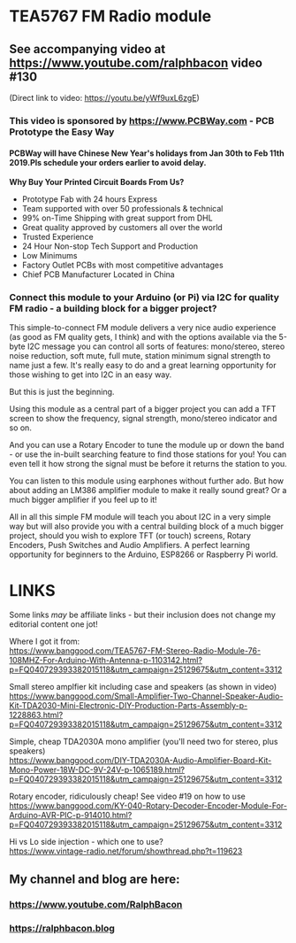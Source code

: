 # TEA5767 FM Radio module
## See accompanying video at https://www.youtube.com/ralphbacon video #130
(Direct link to video: https://youtu.be/yWf9uxL6zgE)

### This video is sponsored by https://www.PCBWay.com - PCB Prototype the Easy Way  
#### PCBWay will have Chinese New Year's holidays from Jan 30th to Feb 11th 2019.Pls schedule your orders earlier to avoid delay.

**Why Buy Your Printed Circuit Boards From Us?**  
  * Prototype Fab with 24 hours Express  
  * Team supported with over 50 professionals & technical  
  * 99% on-Time Shipping with great support from DHL  
  * Great quality approved by customers all over the world  
  * Trusted Experience  
  * 24 Hour Non-stop Tech Support and Production  
  * Low Minimums  
  * Factory Outlet PCBs with most competitive advantages  
  * Chief PCB Manufacturer Located in China  

### Connect this module to your Arduino (or Pi) via **I2C** for quality FM radio - a building block for a bigger project?

This simple-to-connect FM module delivers a very nice audio experience (as good as FM quality gets, I think) and with the options available via the 5-byte I2C message you can control all sorts of features: mono/stereo, stereo noise reduction, soft mute, full mute, station minimum signal strength to name just a few. It's really easy to do and a great learning opportunity for those wishing to get into I2C in an easy way.

But this is just the beginning.

Using this module as a central part of a bigger project you can add a TFT screen to show the frequency, signal strength, mono/stereo indicator and so on.

And you can use a Rotary Encoder to tune the module up or down the band - or use the in-built searching feature to find those stations for you! You can even tell it how strong the signal must be before it returns the station to you.

You can listen to this module using earphones without further ado. But how about adding an LM386 amplifier module to make it really sound great? Or a much bigger amplifier if you feel up to it!

All in all this simple FM module will teach you about I2C in a very simple way but will also provide you with a central building block of a much bigger project, should you wish to explore TFT (or touch) screens, Rotary Encoders, Push Switches and Audio Amplifiers. A perfect learning opportunity for beginners to the Arduino, ESP8266 or Raspberry Pi world.

# LINKS
Some links _may_ be affiliate links - but their inclusion does not change my editorial content one jot!

Where I got it from:  
https://www.banggood.com/TEA5767-FM-Stereo-Radio-Module-76-108MHZ-For-Arduino-With-Antenna-p-1103142.html?p=FQ040729393382015118&utm_campaign=25129675&utm_content=3312

Small stereo amplfier kit including case and speakers (as shown in video)  
https://www.banggood.com/Small-Amplifier-Two-Channel-Speaker-Audio-Kit-TDA2030-Mini-Electronic-DIY-Production-Parts-Assembly-p-1228863.html?p=FQ040729393382015118&utm_campaign=25129675&utm_content=3312

Simple, cheap TDA2030A mono amplifier (you'll need two for stereo, plus speakers)  
https://www.banggood.com/DIY-TDA2030A-Audio-Amplifier-Board-Kit-Mono-Power-18W-DC-9V-24V-p-1065189.html?p=FQ040729393382015118&utm_campaign=25129675&utm_content=3312

Rotary encoder, ridiculously cheap! See video #19 on how to use  
https://www.banggood.com/KY-040-Rotary-Decoder-Encoder-Module-For-Arduino-AVR-PIC-p-914010.html?p=FQ040729393382015118&utm_campaign=25129675&utm_content=3312

Hi vs Lo side injection - which one to use?  
https://www.vintage-radio.net/forum/showthread.php?t=119623

## My channel and blog are here:  

### https://www.youtube.com/RalphBacon  
### https://ralphbacon.blog  
